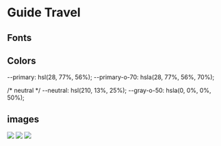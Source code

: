 
# Guide Travel

## Fonts
<link rel="preconnect" href="https://fonts.gstatic.com">
<link href="https://fonts.googleapis.com/css2?family=Montserrat&family=Staatliches&display=swap" rel="stylesheet">

## Colors
--primary: hsl(28, 77%, 56%);
--primary-o-70: hsla(28, 77%, 56%, 70%);

/* neutral */
--neutral: hsl(210, 13%, 25%);
--gray-o-50: hsla(0, 0%, 0%, 50%);

## images
![](../images/img1.jpeg)
![](../images/img2.jpeg)
![](../images/img3.jpeg)